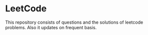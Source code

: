 # LeetCode
This repository consists of questions and the solutions of leetcode problems. Also it updates on frequent basis.
